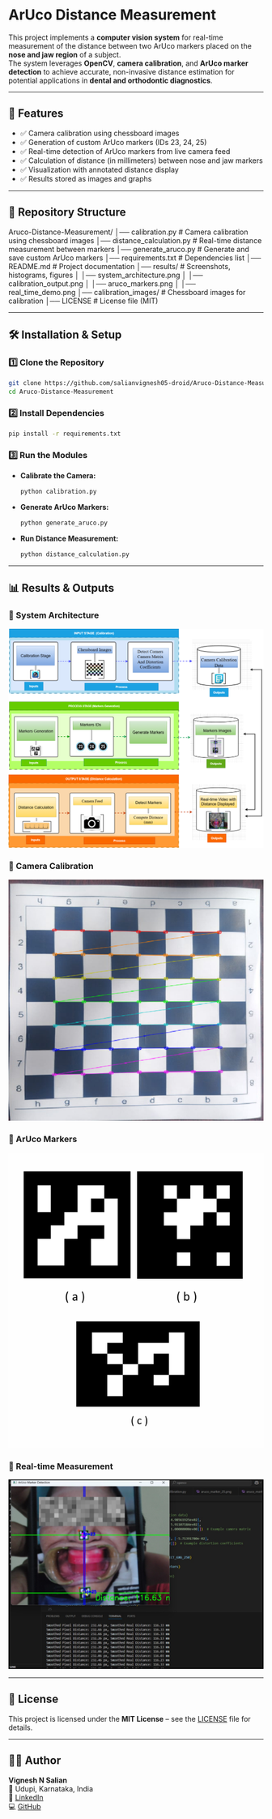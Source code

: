# ArUco Distance Measurement

This project implements a **computer vision system** for real-time measurement of the distance between two ArUco markers placed on the **nose and jaw region** of a subject.  
The system leverages **OpenCV**, **camera calibration**, and **ArUco marker detection** to achieve accurate, non-invasive distance estimation for potential applications in **dental and orthodontic diagnostics**.

---

## 🚀 Features
- ✅ Camera calibration using chessboard images  
- ✅ Generation of custom ArUco markers (IDs 23, 24, 25)  
- ✅ Real-time detection of ArUco markers from live camera feed  
- ✅ Calculation of distance (in millimeters) between nose and jaw markers  
- ✅ Visualization with annotated distance display  
- ✅ Results stored as images and graphs  

---

## 📂 Repository Structure

Aruco-Distance-Measurement/
│── calibration.py # Camera calibration using chessboard images
│── distance_calculation.py # Real-time distance measurement between markers
│── generate_aruco.py # Generate and save custom ArUco markers
│── requirements.txt # Dependencies list
│── README.md # Project documentation
│── results/ # Screenshots, histograms, figures
│ │── system_architecture.png
│ │── calibration_output.png
│ │── aruco_markers.png
│ │── real_time_demo.png
│── calibration_images/ # Chessboard images for calibration
│── LICENSE # License file (MIT)

---

## 🛠️ Installation & Setup

### 1️⃣ Clone the Repository
```bash
git clone https://github.com/salianvignesh05-droid/Aruco-Distance-Measurement.git
cd Aruco-Distance-Measurement
```

### 2️⃣ Install Dependencies
```bash
pip install -r requirements.txt
```

### 3️⃣ Run the Modules
- **Calibrate the Camera:**
  ```bash
  python calibration.py
  ```
- **Generate ArUco Markers:**
  ```bash
  python generate_aruco.py
  ```
- **Run Distance Measurement:**
  ```bash
  python distance_calculation.py
  ```

---

## 📊 Results & Outputs

### 🔹 System Architecture
![System Architecture](results/system_architecture.png)

### 🔹 Camera Calibration
![Chessboard Calibration](results/chessboard_calibration.png)

### 🔹 ArUco Markers
![ArUco Markers](results/aruco_markers.png)

### 🔹 Real-time Measurement
![Real-time Demo](results/real_time_demo.png)

---

## 📜 License
This project is licensed under the **MIT License** – see the [LICENSE](LICENSE) file for details.

---

## 👨‍💻 Author
**Vignesh N Salian**  
📍 Udupi, Karnataka, India  
🔗 [LinkedIn](https://www.linkedin.com/in/vignesh-n-salian)  
💻 [GitHub](https://github.com/salianvignesh05-droid)




